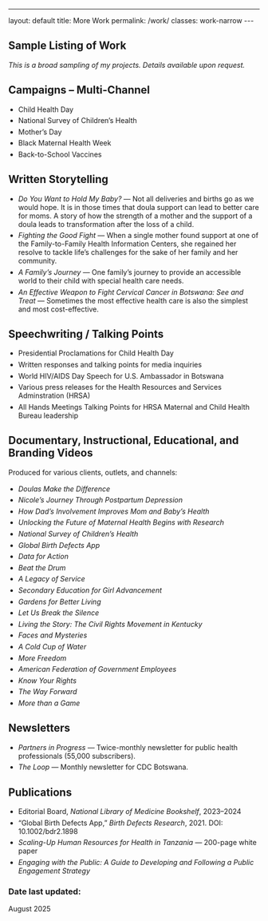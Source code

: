 ---
layout: default
title: More Work
permalink: /work/
classes: work-narrow
---<style>
/* A self-contained wrapper we fully control */
.work-wrap {
  max-width: 85ch;        /* adjust: try 80–90ch */
  margin: 0 auto;         /* centers = left/right margins */
  padding: 0 1.25rem;     /* inner breathing room so text never hugs edges */
  line-height: 1.6;
}

/* Headings & lists niceties */
.work-wrap h1, 
.work-wrap h2 { margin: 1.25rem 0 .5rem; }
.work-wrap p { margin: 0 0 1rem; }
.work-wrap ul { margin: .25rem 0 1rem; padding-left: 1.25rem; }
.work-wrap li + li { margin-top: .35rem; }

/* Optional: on very large screens, allow a bit wider */
@media (min-width: 1280px) {
  .work-wrap { max-width: 95ch; }
}

/* Optional: on small screens, keep comfy side padding */
@media (max-width: 640px) {
  .work-wrap { padding: 0 1rem; }
}
</style>


<section id="work" class="work-wrap" markdown="1">

# Sample Listing of Work
_This is a broad sampling of my projects. Details available upon request._

## Campaigns – Multi-Channel
- Child Health Day
- National Survey of Children’s Health
- Mother’s Day
- Black Maternal Health Week
- Back-to-School Vaccines

## Written Storytelling
- _Do You Want to Hold My Baby?_ — Not all deliveries and births go as we would hope. It is in those times that doula support can lead to better care for moms. A story of how the strength of a mother and the support of a doula leads to transformation after the loss of a child.
- _Fighting the Good Fight_ — When a single mother found support at one of the Family-to-Family Health Information Centers, she regained her resolve to tackle life’s challenges for the sake of her family and her community.
- _A Family’s Journey_ — One family’s journey to provide an accessible world to their child with special health care needs.
- _An Effective Weapon to Fight Cervical Cancer in Botswana: See and Treat_ — Sometimes the most effective health care is also the simplest and most cost-effective.

## Speechwriting / Talking Points
- Presidential Proclamations for Child Health Day
- Written responses and talking points for media inquiries
- World HIV/AIDS Day Speech for U.S. Ambassador in Botswana
- Various press releases for the Health Resources and Services Adminstration (HRSA)
- All Hands Meetings Talking Points for HRSA Maternal and Child Health Bureau leadership

## Documentary, Instructional, Educational, and Branding Videos
Produced for various clients, outlets, and channels:
- _Doulas Make the Difference_
- _Nicole’s Journey Through Postpartum Depression_
- _How Dad’s Involvement Improves Mom and Baby’s Health_
- _Unlocking the Future of Maternal Health Begins with Research_
- _National Survey of Children’s Health_
- _Global Birth Defects App_
- _Data for Action_
- _Beat the Drum_
- _A Legacy of Service_
- _Secondary Education for Girl Advancement_
- _Gardens for Better Living_
- _Let Us Break the Silence_
- _Living the Story: The Civil Rights Movement in Kentucky_
- _Faces and Mysteries_
- _A Cold Cup of Water_
- _More Freedom_
- _American Federation of Government Employees_
- _Know Your Rights_
- _The Way Forward_
- _More than a Game_

## Newsletters
- _Partners in Progress_ — Twice-monthly newsletter for public health professionals (55,000 subscribers).
- _The Loop_ — Monthly newsletter for CDC Botswana.

## Publications
- Editorial Board, *National Library of Medicine Bookshelf*, 2023–2024  
- “Global Birth Defects App,” *Birth Defects Research*, 2021. DOI: 10.1002/bdr2.1898  
- *Scaling-Up Human Resources for Health in Tanzania* — 200-page white paper  
- *Engaging with the Public: A Guide to Developing and Following a Public Engagement Strategy*

### Date last updated:
August 2025
</section>
